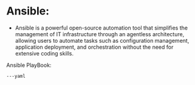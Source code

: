 # Ansible:  
* Ansible is a powerful open-source automation tool that simplifies the management of IT infrastructure through an agentless architecture, allowing users to automate tasks such as configuration management, application deployment, and orchestration without the need for extensive coding skills.   

Ansible PlayBook:
```
---yaml

```






